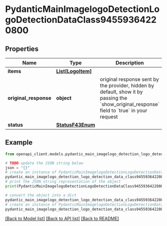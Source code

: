 # PydanticMainImagelogoDetectionLogoDetectionDataClass94559364220800


## Properties

Name | Type | Description | Notes
------------ | ------------- | ------------- | -------------
**items** | [**List[LogoItem]**](LogoItem.md) |  | [optional] 
**original_response** | **object** | original response sent by the provider, hidden by default, show it by passing the &#x60;show_original_response&#x60; field to &#x60;true&#x60; in your request | [optional] 
**status** | [**StatusF43Enum**](StatusF43Enum.md) |  | 

## Example

```python
from openapi_client.models.pydantic_main_imagelogo_detection_logo_detection_data_class94559364220800 import PydanticMainImagelogoDetectionLogoDetectionDataClass94559364220800

# TODO update the JSON string below
json = "{}"
# create an instance of PydanticMainImagelogoDetectionLogoDetectionDataClass94559364220800 from a JSON string
pydantic_main_imagelogo_detection_logo_detection_data_class94559364220800_instance = PydanticMainImagelogoDetectionLogoDetectionDataClass94559364220800.from_json(json)
# print the JSON string representation of the object
print(PydanticMainImagelogoDetectionLogoDetectionDataClass94559364220800.to_json())

# convert the object into a dict
pydantic_main_imagelogo_detection_logo_detection_data_class94559364220800_dict = pydantic_main_imagelogo_detection_logo_detection_data_class94559364220800_instance.to_dict()
# create an instance of PydanticMainImagelogoDetectionLogoDetectionDataClass94559364220800 from a dict
pydantic_main_imagelogo_detection_logo_detection_data_class94559364220800_form_dict = pydantic_main_imagelogo_detection_logo_detection_data_class94559364220800.from_dict(pydantic_main_imagelogo_detection_logo_detection_data_class94559364220800_dict)
```
[[Back to Model list]](../README.md#documentation-for-models) [[Back to API list]](../README.md#documentation-for-api-endpoints) [[Back to README]](../README.md)


